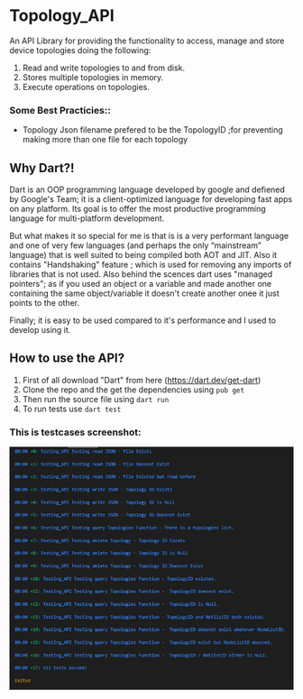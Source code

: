 # Topology_API

An API Library for providing the functionality to access, manage and store device topologies doing the following:

1. Read and write topologies to and from disk.
2. Stores multiple topologies in memory.
3. Execute operations on topologies.

### Some Best Practicies::

+ Topology Json filename prefered to be the TopologyID ;for preventing making more than one file for each topology

## Why Dart?!

Dart is an OOP programming language developed by google and defiened by Google's Team; it is a client-optimized language for developing fast apps on any platform. Its goal is to offer the most productive programming language for multi-platform development.

But what makes it so special for me is that is is a very performant language and one of very few languages (and perhaps the only “mainstream” language) that is well suited to being compiled both AOT and JIT. Also it contains "Handshaking" feature ; which is used for removing any imports of libraries that is not used. Also behind the scences dart uses "managed pointers"; as if you used an object or a variable and made another one containing the same object/variable it doesn't create another onee it just points to the other.

Finally; it is easy to be used compared to it's performance and I used to develop using it.

## How to use the API?

1. First of all download "Dart" from here (https://dart.dev/get-dart)
2. Clone the repo and the get the dependencies using `pub get`
3. Then run the source file using `dart run`
4. To run tests use ```dart test```

### This is testcases screenshot:

![](testCasesSS.png)
